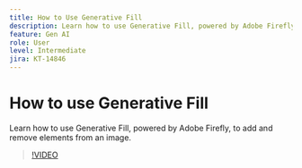 ```yaml
---
title: How to Use Generative Fill
description: Learn how to use Generative Fill, powered by Adobe Firefly, to add and remove elements from an image
feature: Gen AI
role: User
level: Intermediate
jira: KT-14846
---
```

# How to use Generative Fill

Learn how to use Generative Fill, powered by Adobe Firefly, to add and remove elements from an image.

>[!VIDEO](https://video.tv.adobe.com/v/3427020?quality=12&learn=on&hidetitle=true)

